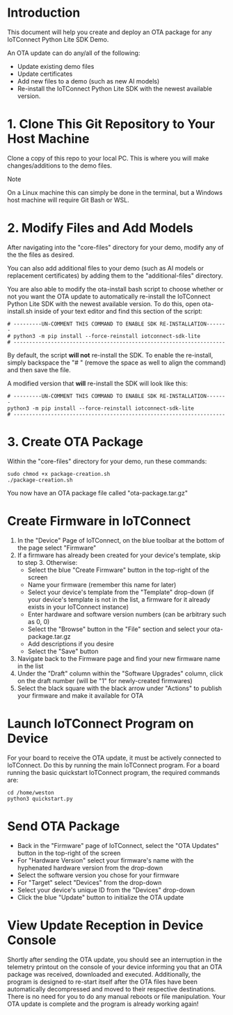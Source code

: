 # Introduction
This document will help you create and deploy an OTA package for any IoTConnect Python Lite SDK Demo.

An OTA update can do any/all of the following:
* Update existing demo files
* Update certificates
* Add new files to a demo (such as new AI models)
* Re-install the IoTConnect Python Lite SDK with the newest available version.

# 1. Clone This Git Repository to Your Host Machine
Clone a copy of this repo to your local PC. This is where you will make changes/additions to the demo files.
>[!NOTE]
>On a Linux machine this can simply be done in the terminal, but a Windows host machine will require Git Bash or WSL.

# 2. Modify Files and Add Models
After navigating into the "core-files" directory for your demo, modify any of the the files as desired. 

You can also add additional files to your demo (such as AI models or replacement certificates) by adding them to the "additional-files" directory.

You are also able to modify the ota-install bash script to choose whether or not you want the OTA update to automatically re-install the IoTConnect Python Lite SDK with the newest available version. To do this, open ota-install.sh inside of your text editor and find this section of the script:

```
# ---------UN-COMMENT THIS COMMAND TO ENABLE SDK RE-INSTALLATION-------
# python3 -m pip install --force-reinstall iotconnect-sdk-lite
# --------------------------------------------------------------------
```
By default, the script **will not** re-install the SDK. To enable the re-install, simply backspace the "# " (remove the space as well to align the command) and then save the file.

A modified version that **will** re-install the SDK will look like this:
```
# ---------UN-COMMENT THIS COMMAND TO ENABLE SDK RE-INSTALLATION-------
python3 -m pip install --force-reinstall iotconnect-sdk-lite
# --------------------------------------------------------------------
```

# 3. Create OTA Package
Within the "core-files" directory for your demo, run these commands:
```
sudo chmod +x package-creation.sh
./package-creation.sh
```
You now have an OTA package file called "ota-package.tar.gz"

# Create Firmware in IoTConnect
1) In the "Device" Page of IoTConnect, on the blue toolbar at the bottom of the page select "Firmware"
2) If a firmware has already been created for your device's template, skip to step 3. Otherwise:
   * Select the blue "Create Firmware" button in the top-right of the screen
   * Name your firmware (remember this name for later)
   * Select your device's template from the "Template" drop-down (if your device's template is not in the list, a firmware for it already exists in your IoTConnect instance)
   * Enter hardware and software version numbers (can be arbitrary such as 0, 0)
   * Select the "Browse" button in the "File" section and select your ota-package.tar.gz
   * Add descriptions if you desire
   * Select the "Save" button
3) Navigate back to the Firmware page and find your new firmware name in the list
4) Under the "Draft" column within the "Software Upgrades" column, click on the draft number (will be "1" for newly-created firmwares)
5) Select the black square with the black arrow under "Actions" to publish your firmware and make it available for OTA

# Launch IoTConnect Program on Device
For your board to receive the OTA update, it must be actively connected to IoTConnect. Do this by running the main IoTConnect program. For a board running the basic quickstart IoTConnect program, the required commands are:
```
cd /home/weston
python3 quickstart.py
```

# Send OTA Package
* Back in the "Firmware" page of IoTConnect, select the "OTA Updates" button in the top-right of the screen
* For "Hardware Version" select your firmware's name with the hyphenated hardware version from the drop-down
* Select the software version you chose for your firmware
* For "Target" select "Devices" from the drop-down
* Select your device's unique ID from the "Devices" drop-down
* Click the blue "Update" button to initialize the OTA update

# View Update Reception in Device Console
Shortly after sending the OTA update, you should see an interruption in the telemetry printout on the console of your device informing you that an OTA package was received, downloaded and executed. Additionally, the program is designed to re-start itself after the OTA files have been automatically decompressed and moved to their respective destinations. There is no need for you to do any manual reboots or file manipulation. Your OTA update is complete and the program is already working again!

